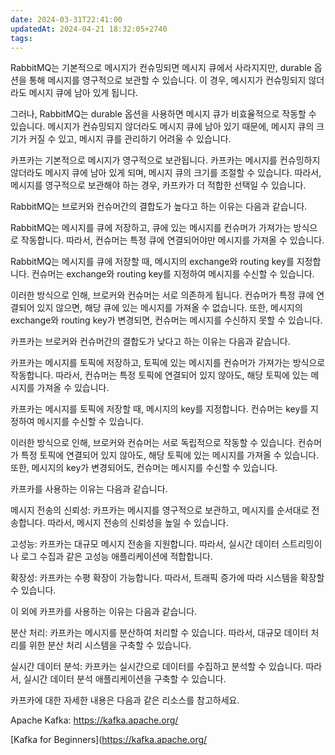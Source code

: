 ```yaml
---
date: 2024-03-31T22:41:00
updatedAt: 2024-04-21 18:32:05+2740
tags: 
---
```

RabbitMQ는 기본적으로 메시지가 컨슈밍되면 메시지 큐에서 사라지지만, durable 옵션을 통해 메시지를 영구적으로 보관할 수 있습니다. 이 경우, 메시지가 컨슈밍되지 않더라도 메시지 큐에 남아 있게 됩니다.

그러나, RabbitMQ는 durable 옵션을 사용하면 메시지 큐가 비효율적으로 작동할 수 있습니다. 메시지가 컨슈밍되지 않더라도 메시지 큐에 남아 있기 때문에, 메시지 큐의 크기가 커질 수 있고, 메시지 큐를 관리하기 어려울 수 있습니다.

카프카는 기본적으로 메시지가 영구적으로 보관됩니다. 카프카는 메시지를 컨슈밍하지 않더라도 메시지 큐에 남아 있게 되며, 메시지 큐의 크기를 조절할 수 있습니다. 따라서, 메시지를 영구적으로 보관해야 하는 경우, 카프카가 더 적합한 선택일 수 있습니다.

RabbitMQ는 브로커와 컨슈머간의 결합도가 높다고 하는 이유는 다음과 같습니다.

RabbitMQ는 메시지를 큐에 저장하고, 큐에 있는 메시지를 컨슈머가 가져가는 방식으로 작동합니다. 따라서, 컨슈머는 특정 큐에 연결되어야만 메시지를 가져올 수 있습니다.

RabbitMQ는 메시지를 큐에 저장할 때, 메시지의 exchange와 routing key를 지정합니다. 컨슈머는 exchange와 routing key를 지정하여 메시지를 수신할 수 있습니다.

이러한 방식으로 인해, 브로커와 컨슈머는 서로 의존하게 됩니다. 컨슈머가 특정 큐에 연결되어 있지 않으면, 해당 큐에 있는 메시지를 가져올 수 없습니다. 또한, 메시지의 exchange와 routing key가 변경되면, 컨슈머는 메시지를 수신하지 못할 수 있습니다.

카프카는 브로커와 컨슈머간의 결합도가 낮다고 하는 이유는 다음과 같습니다.

카프카는 메시지를 토픽에 저장하고, 토픽에 있는 메시지를 컨슈머가 가져가는 방식으로 작동합니다. 따라서, 컨슈머는 특정 토픽에 연결되어 있지 않아도, 해당 토픽에 있는 메시지를 가져올 수 있습니다.

카프카는 메시지를 토픽에 저장할 때, 메시지의 key를 지정합니다. 컨슈머는 key를 지정하여 메시지를 수신할 수 있습니다.

이러한 방식으로 인해, 브로커와 컨슈머는 서로 독립적으로 작동할 수 있습니다. 컨슈머가 특정 토픽에 연결되어 있지 않아도, 해당 토픽에 있는 메시지를 가져올 수 있습니다. 또한, 메시지의 key가 변경되어도, 컨슈머는 메시지를 수신할 수 있습니다.

카프카를 사용하는 이유는 다음과 같습니다.

메시지 전송의 신뢰성: 카프카는 메시지를 영구적으로 보관하고, 메시지를 순서대로 전송합니다. 따라서, 메시지 전송의 신뢰성을 높일 수 있습니다.

고성능: 카프카는 대규모 메시지 전송을 지원합니다. 따라서, 실시간 데이터 스트리밍이나 로그 수집과 같은 고성능 애플리케이션에 적합합니다.

확장성: 카프카는 수평 확장이 가능합니다. 따라서, 트래픽 증가에 따라 시스템을 확장할 수 있습니다.

이 외에 카프카를 사용하는 이유는 다음과 같습니다.

분산 처리: 카프카는 메시지를 분산하여 처리할 수 있습니다. 따라서, 대규모 데이터 처리를 위한 분산 처리 시스템을 구축할 수 있습니다.

실시간 데이터 분석: 카프카는 실시간으로 데이터를 수집하고 분석할 수 있습니다. 따라서, 실시간 데이터 분석 애플리케이션을 구축할 수 있습니다.

카프카에 대한 자세한 내용은 다음과 같은 리소스를 참고하세요.

Apache Kafka: https://kafka.apache.org/

[Kafka for Beginners](https://kafka.apache.org/